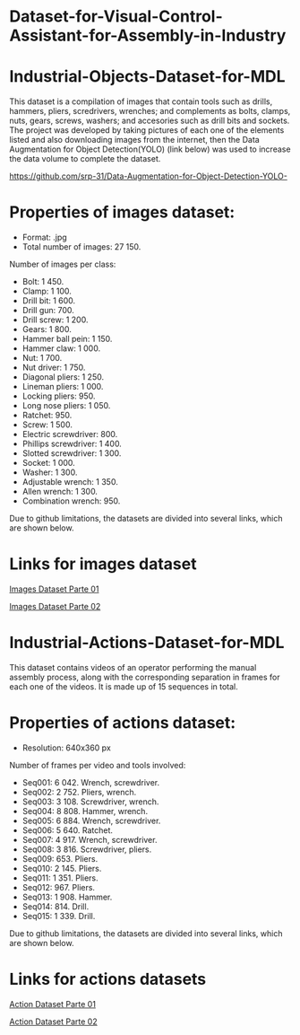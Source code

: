 # Dataset-for-Visual-Control-Assistant-for-Assembly-in-Industry

# Industrial-Objects-Dataset-for-MDL

This dataset is a compilation of images that contain tools such as drills, hammers, pliers, scredrivers, wrenches; and complements as bolts, clamps, nuts, gears, screws, washers; and accesories such as drill bits and sockets. The project was developed by taking pictures of each one of the elements listed and also downloading images from the internet, then the Data Augmentation for Object Detection(YOLO) (link below) was used to increase the data volume to complete the dataset.

https://github.com/srp-31/Data-Augmentation-for-Object-Detection-YOLO-

# Properties of images dataset:

- Format: .jpg
- Total number of images: 27 150.

Number of images per class:

- Bolt: 1 450.
- Clamp: 1 100.
- Drill bit: 1 600.
- Drill gun: 700.
- Drill screw: 1 200.
- Gears: 1 800.
- Hammer ball pein: 1 150.
- Hammer claw: 1 000.
- Nut: 1 700.
- Nut driver: 1 750.
- Diagonal pliers: 1 250.
- Lineman pliers: 1 000.
- Locking pliers: 950.
- Long nose pliers: 1 050.
- Ratchet: 950.
- Screw: 1 500.
- Electric screwdriver: 800.
- Phillips screwdriver: 1 400.
- Slotted screwdriver: 1 300.
- Socket: 1 000.
- Washer: 1 300.
- Adjustable wrench: 1 350.
- Allen wrench: 1 300.
- Combination wrench: 950.

Due to github limitations, the datasets are divided into several links, which are shown below.

# Links for images dataset

[Images Dataset Parte 01](https://github.com/mazamorahdez/Industrial-Objects-Dataset-Part01)

[Images Dataset Parte 02](https://github.com/mazamorahdez/Industrial-Objects-Dataset-Part02)

# Industrial-Actions-Dataset-for-MDL

This dataset contains videos of an operator performing the manual assembly process, along with the corresponding separation in frames for each one of the videos. It is made up of 15 sequences in total.

# Properties of actions dataset:

- Resolution: 640x360 px

Number of frames per video and tools involved:

- Seq001: 6 042. Wrench, screwdriver. 
- Seq002: 2 752. Pliers, wrench. 
- Seq003: 3 108. Screwdriver, wrench. 
- Seq004: 8 808. Hammer, wrench. 
- Seq005: 6 884. Wrench, screwdriver. 
- Seq006: 5 640. Ratchet. 
- Seq007: 4 917. Wrench, screwdriver. 
- Seq008: 3 816. Screwdriver, pliers. 
- Seq009: 653. Pliers. 
- Seq010: 2 145. Pliers. 
- Seq011: 1 351. Pliers. 
- Seq012: 967. Pliers. 
- Seq013: 1 908. Hammer. 
- Seq014: 814. Drill. 
- Seq015: 1 339. Drill. 

Due to github limitations, the datasets are divided into several links, which are shown below.

# Links for actions datasets

[Action Dataset Parte 01](https://github.com/mazamorahdez/Industrial-Actions-Dataset-Part01)

[Action Dataset Parte 02](https://github.com/mazamorahdez/Industrial-Actions-Dataset-Part02)
